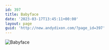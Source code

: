 ```yaml
---
id: 397
title: Babyface
date: '2023-03-17T13:45:11+00:00'
layout: page
guid: 'http://new.andydixon.com/?page_id=397'
---
```


![Babyface](https://i0.wp.com/assets.g8x2.ldn.idrivee2-23.com/posters/Babyface%2001.jpg?w=1200&ssl=1 "Babyface")